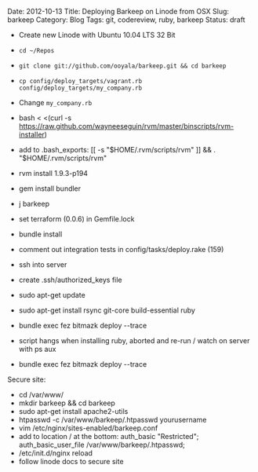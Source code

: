 Date: 2012-10-13
Title: Deploying Barkeep on Linode from OSX
Slug: barkeep
Category: Blog
Tags: git, codereview, ruby, barkeep
Status: draft

* Create new Linode with Ubuntu 10.04 LTS 32 Bit
* `cd ~/Repos`
* `git clone git://github.com/ooyala/barkeep.git && cd barkeep`
* `cp config/deploy_targets/vagrant.rb config/deploy_targets/my_company.rb`
* Change `my_company.rb`

* bash < <(curl -s https://raw.github.com/wayneeseguin/rvm/master/binscripts/rvm-installer)
* add to .bash_exports: [[ -s "$HOME/.rvm/scripts/rvm" ]] && . "$HOME/.rvm/scripts/rvm"
* rvm install 1.9.3-p194
* gem install bundler
* j barkeep
* set terraform (0.0.6) in Gemfile.lock
* bundle install
* comment out integration tests in config/tasks/deploy.rake (159)

* ssh into server
* create .ssh/authorized_keys file
* sudo apt-get update
* sudo apt-get install rsync git-core build-essential ruby

* bundle exec fez bitmazk deploy --trace
* script hangs when installing ruby, aborted and re-run / watch on server with ps aux
* bundle exec fez bitmazk deploy --trace

Secure site:
* cd /var/www/
* mkdir barkeep && cd barkeep
* sudo apt-get install apache2-utils
* htpasswd -c /var/www/barkeep/.htpasswd yourusername
* vim /etc/nginx/sites-enabled/barkeep.conf
* add to location / at the bottom:
  auth_basic "Restricted";
  auth_basic_user_file /var/www/barkeep/.htpasswd;
* /etc/init.d/nginx reload
* follow linode docs to secure site
